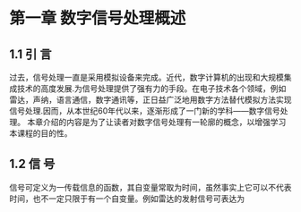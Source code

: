 # 第一章 数字信号处理概述

## 1.1 引  言

过去，信号处理一直是采用模拟设备来完成。近代，数字计算机的出现和大规模集成技术的高度发展.为信号处理提供了强有力的手段。在电子技术各个领域，例如雷达，声纳，语言通信，数字通讯等，正日益广泛地用数字方法替代模拟方法实现信号处理.因而，从本世纪60年代以来，逐渐形成了一门新的学科——数字信号处理。
本章介绍的内容是为了让读者对数字信号处理有一轮廓的概念，以增强学习本课程的目的性。

## 1.2 信  号

信号可定义为一传载信息的函数，其自变量常取为时间，虽然事实上它可以不代表时间，也不一定只限于有一个自变量。例如雷达的发射信号可表达为
